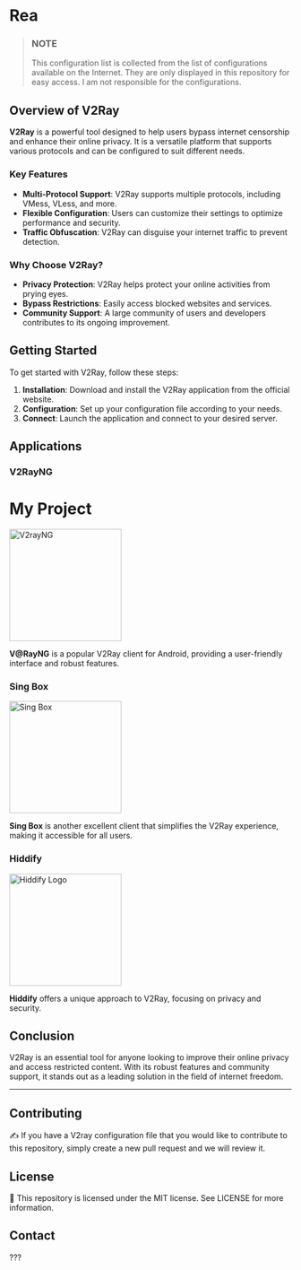 # Rea

> ### **NOTE**  
> This configuration list is collected from the list of configurations available on the Internet. They are only displayed in this repository for easy access. I am not responsible for the configurations.


## **Overview of V2Ray**

**V2Ray** is a powerful tool designed to help users bypass internet censorship and enhance their online privacy. It is a versatile platform that supports various protocols and can be configured to suit different needs. 

### **Key Features**

- **Multi-Protocol Support**: V2Ray supports multiple protocols, including VMess, VLess, and more.
- **Flexible Configuration**: Users can customize their settings to optimize performance and security.
- **Traffic Obfuscation**: V2Ray can disguise your internet traffic to prevent detection.

### **Why Choose V2Ray?**

- **Privacy Protection**: V2Ray helps protect your online activities from prying eyes.
- **Bypass Restrictions**: Easily access blocked websites and services.
- **Community Support**: A large community of users and developers contributes to its ongoing improvement.

## **Getting Started**

To get started with V2Ray, follow these steps:

1. **Installation**: Download and install the V2Ray application from the official website.
2. **Configuration**: Set up your configuration file according to your needs.
3. **Connect**: Launch the application and connect to your desired server.

## **Applications**

### **V2RayNG**

# My Project


<img src="https://raw.githubusercontent.com/Json-Script/rea/c3474459934a37cb6615bdbf4b4b6db85b67b84f/imgs/V2rayNG.svg" alt="V2rayNG" width="200"/>


**V@RayNG** is a popular V2Ray client for Android, providing a user-friendly interface and robust features.

### **Sing Box**

<img src="https://raw.githubusercontent.com/Json-Script/rea/c3474459934a37cb6615bdbf4b4b6db85b67b84f/imgs/sing-box.svg" alt="Sing Box" width="200" />

**Sing Box** is another excellent client that simplifies the V2Ray experience, making it accessible for all users.

### **Hiddify**

<img src="https://github.com/Json-Script/rea/blob/main/imgs/Hiddify.png?raw=true" alt="Hiddify Logo" width="200" />

**Hiddify** offers a unique approach to V2Ray, focusing on privacy and security.

## **Conclusion**

V2Ray is an essential tool for anyone looking to improve their online privacy and access restricted content. With its robust features and community support, it stands out as a leading solution in the field of internet freedom.



---



## **Contributing**
✍️ If you have a V2ray configuration file that you would like to contribute to this repository, simply create a new pull request and we will review it.

## **License**
📝 This repository is licensed under the MIT license. See LICENSE for more information.

## **Contact**
???

